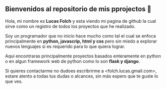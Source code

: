 ## Bienvenidos al repositorio de mis pprojectos 👋

<!--
**w4cha/w4cha** is a ✨ _special_ ✨ repository because its `README.md` (this file) appears on your GitHub profile.

Here are some ideas to get you started:

- 🔭 I’m currently working on ...
- 🌱 I’m currently learning ...
- 👯 I’m looking to collaborate on ...
- 🤔 I’m looking for help with ...
- 💬 Ask me about ...
- 📫 How to reach me: ...
- 😄 Pronouns: ...
- ⚡ Fun fact: ...
-->

Hola, mi nombre es **Lucas Folch** y esta viendo mi pagina de github la cual sirve como un registro de todos los
proyectos que he realizado.

Soy un programador que no inicio hace mucho como tal el cual se enfoca principalmente en **python, javascrip, html y css** pero sin miedo 
a explorar nuevos lenguajes si es requerido para lo que quiera lograr.

Aqui encontraras principalmente proyectos basados enteramente en python o en algun framework web de python como lo son **flask y django**.

Si quieres contactarme no dudoes escribrirme a <folch.lucas.gmail.com>, estare atento a todas tus dudas o alcances, sin más espero que 
te guste lo que ves.

